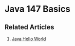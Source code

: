 # Java 147 Basics

## Related Articles
1. [Java Hello World](https://www.ruoxue.org/java-147-java-hello-world-program/)
